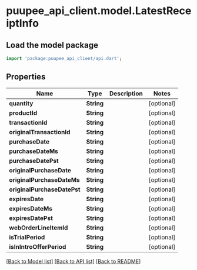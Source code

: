 # puupee_api_client.model.LatestReceiptInfo

## Load the model package
```dart
import 'package:puupee_api_client/api.dart';
```

## Properties
Name | Type | Description | Notes
------------ | ------------- | ------------- | -------------
**quantity** | **String** |  | [optional] 
**productId** | **String** |  | [optional] 
**transactionId** | **String** |  | [optional] 
**originalTransactionId** | **String** |  | [optional] 
**purchaseDate** | **String** |  | [optional] 
**purchaseDateMs** | **String** |  | [optional] 
**purchaseDatePst** | **String** |  | [optional] 
**originalPurchaseDate** | **String** |  | [optional] 
**originalPurchaseDateMs** | **String** |  | [optional] 
**originalPurchaseDatePst** | **String** |  | [optional] 
**expiresDate** | **String** |  | [optional] 
**expiresDateMs** | **String** |  | [optional] 
**expiresDatePst** | **String** |  | [optional] 
**webOrderLineItemId** | **String** |  | [optional] 
**isTrialPeriod** | **String** |  | [optional] 
**isInIntroOfferPeriod** | **String** |  | [optional] 

[[Back to Model list]](../README.md#documentation-for-models) [[Back to API list]](../README.md#documentation-for-api-endpoints) [[Back to README]](../README.md)


